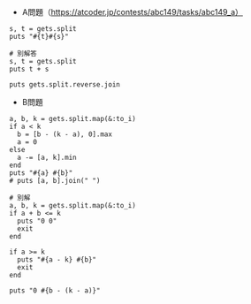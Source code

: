 - A問題（https://atcoder.jp/contests/abc149/tasks/abc149_a）

```
s, t = gets.split
puts "#{t}#{s}"

# 別解答
s, t = gets.split
puts t + s

puts gets.split.reverse.join
```

- B問題
```
a, b, k = gets.split.map(&:to_i)
if a < k
  b = [b - (k - a), 0].max
  a = 0
else
  a -= [a, k].min
end
puts "#{a} #{b}"
# puts [a, b].join(" ")

# 別解
a, b, k = gets.split.map(&:to_i)
if a + b <= k
  puts "0 0"
  exit
end

if a >= k
  puts "#{a - k} #{b}"
  exit
end

puts "0 #{b - (k - a)}"
```

